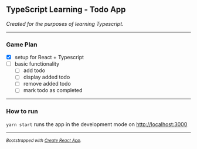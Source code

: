 ## TypeScript Learning - Todo App

_Created for the purposes of learning Typescript._

---

### Game Plan

-   [x] setup for React + Typescript
-   [ ] basic functionality
    -   [ ] add todo
    -   [ ] display added todo
    -   [ ] remove added todo
    -   [ ] mark todo as completed

---

### How to run

`yarn start` runs the app in the development mode on [http://localhost:3000](http://localhost:3000)

---

_<small>Bootstrapped with [Create React App](https://github.com/facebook/create-react-app).</small>_
